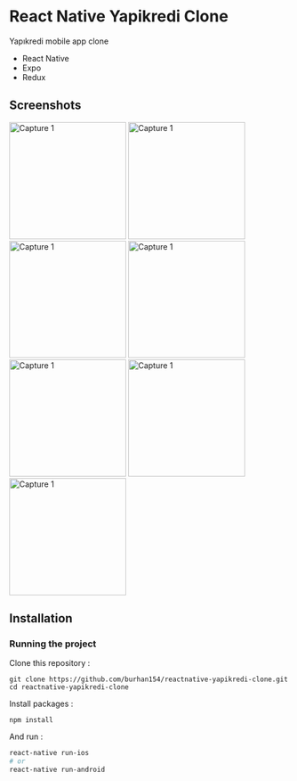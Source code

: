 #  React Native Yapikredi Clone

Yapıkredi mobile app clone
- React Native
- Expo
- Redux

## Screenshots

<img
		width="210"
		alt="Capture 1"
		src="https://user-images.githubusercontent.com/59660549/183066535-9809fe86-13e5-498f-bf19-6ab2e5751b61.png">
<img
		width="210"
		alt="Capture 1"
		src="https://user-images.githubusercontent.com/59660549/183066543-32eb049e-eaf4-4d81-956f-1532df25908a.png">
<img
		width="210"
		alt="Capture 1"
		src="https://user-images.githubusercontent.com/59660549/183066546-ebf073ad-a7a3-4140-b306-bad537ec2cfa.png">
<img
		width="210"
		alt="Capture 1"
		src="https://user-images.githubusercontent.com/59660549/183066548-48313f74-309c-4cad-96ed-242a21a5a65d.png">
<img
		width="210"
		alt="Capture 1"
		src="https://user-images.githubusercontent.com/59660549/183066550-be852e71-4dc3-444a-91b6-2d1b5a782ffe.png">
<img
		width="210"
		alt="Capture 1"
		src="https://user-images.githubusercontent.com/59660549/183066558-59d2d1ef-baae-4b28-901d-b652547b4028.png">	
<img
		width="210"
		alt="Capture 1"
		src="https://user-images.githubusercontent.com/59660549/183066574-366354e2-1b17-46c2-8a7e-64538e66d981.png">
				
				
## Installation				
				
### Running the project

Clone this repository :				
```
git clone https://github.com/burhan154/reactnative-yapikredi-clone.git
cd reactnative-yapikredi-clone
```				
				
Install packages :

```
npm install
```				
				
And run :

```bash
react-native run-ios
# or
react-native run-android
```
